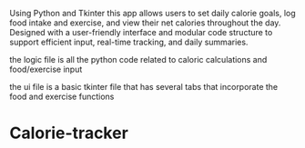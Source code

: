 Using Python and Tkinter this app allows users to set daily calorie goals, log food intake and exercise, and view their net calories throughout the day. Designed with a user-friendly interface and modular code structure to support efficient input, real-time tracking, and daily summaries.

the logic file is all the python code related to caloric calculations and food/exercise input

the ui file is a basic tkinter file that has several tabs that incorporate the food and exercise functions


# Calorie-tracker
